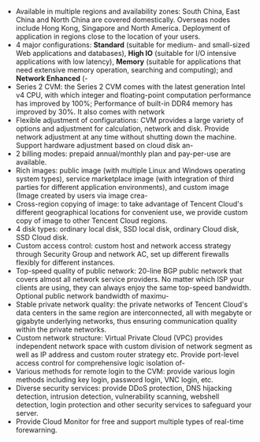 - Available in multiple regions and availability zones: South China, East China and North China are covered domestically. Overseas nodes include Hong Kong, Singapore and North America. Deployment of application in regions close to the location of your users.
- 4 major configurations: **Standard** (suitable for medium- and small-sized Web applications and databases), **High IO** (suitable for I/O intensive applications with low latency), **Memory** (suitable for applications that need extensive memory operation, searching and computing); and **Network Enhanced** (- 
- Series 2 CVM: the Series 2 CVM comes with the latest generation Intel v4 CPU, with which integer and floating-point computation performance has improved by 100%; Performance of built-in DDR4 memory has improved by 30%. It also comes with network 
- Flexible adjustment of configurations: CVM provides a large variety of options and adjustment for calculation, network and disk. Provide network adjustment at any time without shutting down the machine. Support hardware adjustment based on cloud disk an- 
- 2 billing modes: prepaid annual/monthly plan and pay-per-use are available.
- Rich images: public image (with multiple Linux and Windows operating system types), service marketplace image (with integration of third parties for different application environments), and custom image (Image created by users via image crea- 
- Cross-region copying of image: to take advantage of Tencent Cloud's different geographical locations for convenient use, we provide custom copy of image to other Tencent Cloud regions.
- 4 disk types: ordinary local disk, SSD local disk, ordinary Cloud disk, SSD Cloud disk.
- Custom access control: custom host and network access strategy through Security Group and network AC, set up different firewalls flexibly for different instances.
- Top-speed quality of public network: 20-line BGP public network that covers almost all network service providers. No matter which ISP your clients are using, they can always enjoy the same top-speed bandwidth. Optional public network bandwidth of maximu- 
- Stable private network quality: the private networks of Tencent Cloud's data centers in the same region are interconnected, all with megabyte or gigabyte underlying networks, thus ensuring communication quality within the private networks.
- Custom network structure: Virtual Private Cloud (VPC) provides independent network space with custom division of network segment as well as IP address and custom router strategy etc. Provide port-level access control for comprehensive logic isolation of- 
- Various methods for remote login to the CVM: provide various login methods including key login, password login, VNC login, etc.
- Diverse security services: provide DDoS protection, DNS hijacking detection, intrusion detection, vulnerability scanning, webshell detection, login protection and other security services to safeguard your server.
- Provide Cloud Monitor for free and support multiple types of real-time forewarning.
